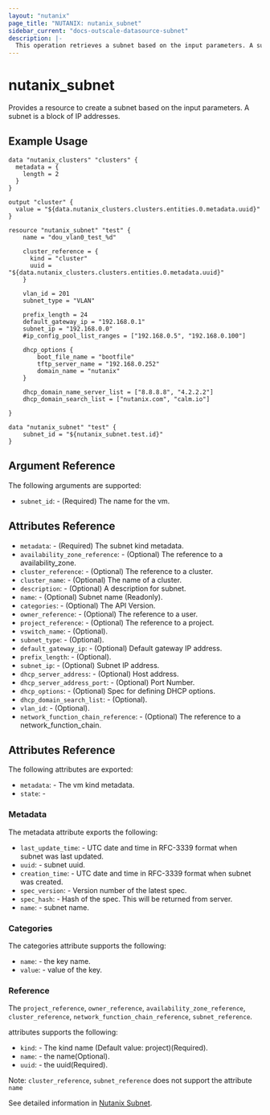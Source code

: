 ```yaml
---
layout: "nutanix"
page_title: "NUTANIX: nutanix_subnet"
sidebar_current: "docs-outscale-datasource-subnet"
description: |-
  This operation retrieves a subnet based on the input parameters. A subnet is a block of IP addresses.
---
```


# nutanix_subnet

Provides a resource to create a subnet based on the input parameters. A subnet is a block of IP addresses.

## Example Usage

```hcl
data "nutanix_clusters" "clusters" {
  metadata = {
    length = 2
  }
}

output "cluster" {
  value = "${data.nutanix_clusters.clusters.entities.0.metadata.uuid}"
}

resource "nutanix_subnet" "test" {
	name = "dou_vlan0_test_%d"

	cluster_reference = {
	  kind = "cluster"
	  uuid = "${data.nutanix_clusters.clusters.entities.0.metadata.uuid}"
  	}

	vlan_id = 201
	subnet_type = "VLAN"

	prefix_length = 24
	default_gateway_ip = "192.168.0.1"
	subnet_ip = "192.168.0.0"
	#ip_config_pool_list_ranges = ["192.168.0.5", "192.168.0.100"]

	dhcp_options {
		boot_file_name = "bootfile"
		tftp_server_name = "192.168.0.252"
		domain_name = "nutanix"
	}

	dhcp_domain_name_server_list = ["8.8.8.8", "4.2.2.2"]
	dhcp_domain_search_list = ["nutanix.com", "calm.io"]

}

data "nutanix_subnet" "test" {
	subnet_id = "${nutanix_subnet.test.id}"
}
```

## Argument Reference

The following arguments are supported:

* `subnet_id`: - (Required) The name for the vm.

## Attributes Reference

* `metadata`: - (Required) The subnet kind metadata.
* `availability_zone_reference`: - (Optional) The reference to a availability_zone.
* `cluster_reference`: - (Optional) The reference to a cluster.
* `cluster_name`: - (Optional) The name of a cluster.
* `description`: - (Optional) A description for subnet.
* `name`: - (Optional) Subnet name (Readonly).
* `categories`: - (Optional) The API Version.
* `owner_reference`: - (Optional) The reference to a user.
* `project_reference`: - (Optional) The reference to a project.
* `vswitch_name`: - (Optional).
* `subnet_type`: - (Optional).
* `default_gateway_ip`: - (Optional) Default gateway IP address.
* `prefix_length`: - (Optional).
* `subnet_ip`: - (Optional) Subnet IP address.
* `dhcp_server_address`: - (Optional) Host address.
* `dhcp_server_address_port`: - (Optional) Port Number.
* `dhcp_options`: - (Optional) Spec for defining DHCP options.
* `dhcp_domain_search_list`: - (Optional).
* `vlan_id`: - (Optional).
* `network_function_chain_reference`: - (Optional) The reference to a network_function_chain.

## Attributes Reference

The following attributes are exported:

* `metadata`: - The vm kind metadata.
* `state`: -

### Metadata

The metadata attribute exports the following:

* `last_update_time`: - UTC date and time in RFC-3339 format when subnet was last updated.
* `uuid`: - subnet uuid.
* `creation_time`: - UTC date and time in RFC-3339 format when subnet was created.
* `spec_version`: - Version number of the latest spec.
* `spec_hash`: - Hash of the spec. This will be returned from server.
* `name`: - subnet name.

### Categories

The categories attribute supports the following:

* `name`: - the key name.
* `value`: - value of the key.

### Reference

The `project_reference`, `owner_reference`, `availability_zone_reference`, `cluster_reference`, `network_function_chain_reference`, `subnet_reference`.

attributes supports the following:

* `kind`: - The kind name (Default value: project)(Required).
* `name`: - the name(Optional).
* `uuid`: - the uuid(Required).

Note: `cluster_reference`, `subnet_reference` does not support the attribute `name`

See detailed information in [Nutanix Subnet](http://developer.nutanix.com/reference/prism_central/v3/#definitions-subnet_resources).
